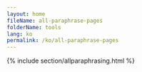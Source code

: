 ```yaml
---
layout: home
fileName: all-paraphrase-pages
folderName: tools
lang: ko
permalink: /ko/all-paraphrase-pages
---
```

{% include section/allparaphrasing.html %}
